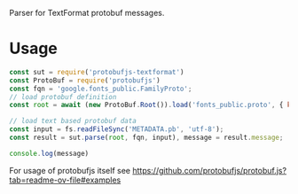 
Parser for TextFormat protobuf messages.

# Usage
```javascript
const sut = require('protobufjs-textformat')
const ProtoBuf = require('protobufjs')
const fqn = 'google.fonts_public.FamilyProto';
// load protobuf definition
const root = await (new ProtoBuf.Root()).load('fonts_public.proto', { keepCase: true })

// load text based protobuf data
const input = fs.readFileSync('METADATA.pb', 'utf-8');
const result = sut.parse(root, fqn, input), message = result.message;

console.log(message)

```
For usage of protobufjs itself see https://github.com/protobufjs/protobuf.js?tab=readme-ov-file#examples 